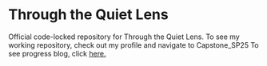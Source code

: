 # Through the Quiet Lens
Official code-locked repository for Through the Quiet Lens. To see my working repository, check out my profile and navigate to Capstone_SP25
To see progress blog, click [here.](https://upchurchcapstonesp25.myportfolio.com/work) 
